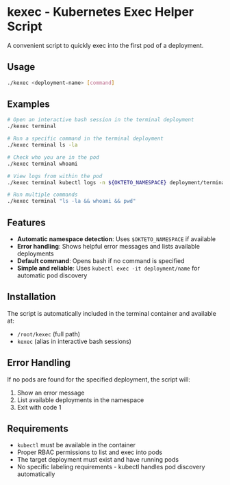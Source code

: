 # kexec - Kubernetes Exec Helper Script

A convenient script to quickly exec into the first pod of a deployment.

## Usage

```bash
./kexec <deployment-name> [command]
```

## Examples

```bash
# Open an interactive bash session in the terminal deployment
./kexec terminal

# Run a specific command in the terminal deployment
./kexec terminal ls -la

# Check who you are in the pod
./kexec terminal whoami

# View logs from within the pod
./kexec terminal kubectl logs -n ${OKTETO_NAMESPACE} deployment/terminal

# Run multiple commands
./kexec terminal "ls -la && whoami && pwd"
```

## Features

- **Automatic namespace detection**: Uses `$OKTETO_NAMESPACE` if available
- **Error handling**: Shows helpful error messages and lists available deployments
- **Default command**: Opens bash if no command is specified
- **Simple and reliable**: Uses `kubectl exec -it deployment/name` for automatic pod discovery

## Installation

The script is automatically included in the terminal container and available at:
- `/root/kexec` (full path)
- `kexec` (alias in interactive bash sessions)

## Error Handling

If no pods are found for the specified deployment, the script will:
1. Show an error message
2. List available deployments in the namespace
3. Exit with code 1

## Requirements

- `kubectl` must be available in the container
- Proper RBAC permissions to list and exec into pods
- The target deployment must exist and have running pods
- No specific labeling requirements - kubectl handles pod discovery automatically